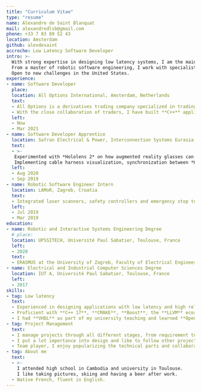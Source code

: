 ```yaml
---
title: "Curriculum Vitae"
type: "resume"
name: Alexandre de Saint Blanquat
mail: alexandredlsb@gmail.com
phone: +33 7 83 89 52 43
location: Amsterdam
github: alexdesaint
accroche: Low Latency Software Developer
intro: >-
  With strong expertise in designing low latency systems, I am the main pricing framework developer of a high frequency trading company.
  From a master of robotic software engineering, I work with specialists in other disciplines to bring theoretical aspects to fast and reliable solutions.
  Open to new challenges in the United States.
experience:
- name: Software Developer
  place:
  location: All Options International, Amsterdam, Netherlands
  text:
  - All Options is a derivatives trading company specialized in trading options. I am part of a team of ten software developers dedicated to assure the continuity of the trading platform, implementing new features, and expanding to new products.
  - With the close collaboration of traders, I have built **C++** applications covering low latency trading, portfolio management and options hedging. I am now the main developer on the pricing framework aiming to expand to US products, improve performances for European products and replace legacy code.
  left:
  - Now
  - Mar 2021
- name: Software Developer Apprentice
  location: Safran Electrical & Power, Interconnection Systems Eurasia, Design Office, Blagnac, France
  text:
  - >-
   Experimented with *Hololens 2* on how augmented reality glasses can be used in the plane cabling process. 
   Implementing cable harness visualization, synchronization between *Hololens*, and new augmented reality interactions.
  left:
  - Aug 2020
  - Sep 2019
- name: Robotic Software Engineer Intern
  location: LAMoR, Zagreb, Croatia
  text:
  - Integrated laser scanners, safety controllers and emergency stop to a warehouse robot. Made a ROS package to decode sensor data stream.
  left:
  - Jul 2019
  - Mar 2019
education:
- name: Robotic and Interactive Systems Engineering Degree
  # place: 
  location: UPSSITECH, Université Paul Sabatier, Toulouse, France
  left:
  - 2020
  text:
  - ERASMUS at the University of Zagreb, Faculty of Electrical Engineering and Computing
- name: Electrical and Industrial Computer Sciences Degree
  location: IUT A, Université Paul Sabatier, Toulouse, France
  left:
  - 2017
skills:
- tag: Low latency
  text:
  - Experienced in designing applications with low latency and high reliability requirements. I have a methodic approach and always abstract problems into a model (state machine, Grafcet, block diagram...). Competent with asynchronous programming, parallel computing and networking.
  - Proficient with **C++ 17**, **CMAKE**, **Boost**, the **LLVM** ecosystem and now moving to **C++ 23**. Using **Linux** as my working environnement, I am complementing non low latency with **Python**, **Go** or **Javascript** for math, server or webapp.
  - I had **VHDL** as part of my university teaching and learned **OpenGL** and **BGFX** on my free time. Would be interested in working with GPU-accelerated computing or **FPGA**.
- tag: Project Management
  text:
  - I manage projects through all different stages, from requirement to release, support and handover.
  - I put a lot importance into design and like to follow other projects, review them and give a constructive feedback.
  - Team player, I enjoy popularizing the technical parts and collaborating with specialist in different fields.
- tag: About me
  text:
  - >-
    I attended high school in Cambodia and university in Toulouse.
    I like taking pictures, skiing and having a beer after work.
  - Native French, fluent in English.
---
```

